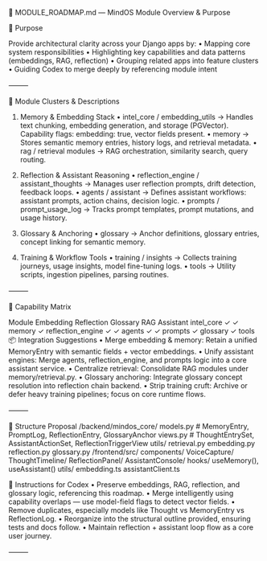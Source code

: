 📘 MODULE_ROADMAP.md — MindOS Module Overview & Purpose

🎯 Purpose

Provide architectural clarity across your Django apps by:
	•	Mapping core system responsibilities
	•	Highlighting key capabilities and data patterns (embeddings, RAG, reflection)
	•	Grouping related apps into feature clusters
	•	Guiding Codex to merge deeply by referencing module intent

⸻

🧩 Module Clusters & Descriptions

1. Memory & Embedding Stack
	•	intel_core / embedding_utils
→ Handles text chunking, embedding generation, and storage (PGVector).
Capability flags: embedding: true, vector fields present.
	•	memory
→ Stores semantic memory entries, history logs, and retrieval metadata.
	•	rag / retrieval modules
→ RAG orchestration, similarity search, query routing.

2. Reflection & Assistant Reasoning
	•	reflection_engine / assistant_thoughts
→ Manages user reflection prompts, drift detection, feedback loops.
	•	agents / assistant
→ Defines assistant workflows: assistant prompts, action chains, decision logic.
	•	prompts / prompt_usage_log
→ Tracks prompt templates, prompt mutations, and usage history.

3. Glossary & Anchoring
	•	glossary
→ Anchor definitions, glossary entries, concept linking for semantic memory.

4. Training & Workflow Tools
	•	training / insights
→ Collects training journeys, usage insights, model fine-tuning logs.
	•	tools
→ Utility scripts, ingestion pipelines, parsing routines.

⸻

🧠 Capability Matrix

Module
Embedding
Reflection
Glossary
RAG
Assistant
intel_core
✓
✓
memory
✓
reflection_engine
✓
✓
agents
✓
✓
prompts
✓
glossary
✓
tools
📦 Integration Suggestions
	•	Merge embedding & memory: Retain a unified MemoryEntry with semantic fields + vector embeddings.
	•	Unify assistant engines: Merge agents, reflection_engine, and prompts logic into a core assistant service.
	•	Centralize retrieval: Consolidate RAG modules under memory/retrieval.py.
	•	Glossary anchoring: Integrate glossary concept resolution into reflection chain backend.
	•	Strip training cruft: Archive or defer heavy training pipelines; focus on core runtime flows.

⸻

🚀 Structure Proposal
/backend/mindos_core/
    models.py        # MemoryEntry, PromptLog, ReflectionEntry, GlossaryAnchor
    views.py         # ThoughtEntrySet, AssistantActionSet, ReflectionTriggerView
    utils/
        retrieval.py
        embedding.py
        reflection.py
        glossary.py
/frontend/src/
    components/
        VoiceCapture/
        ThoughtTimeline/
        ReflectionPanel/
        AssistantConsole/
    hooks/
        useMemory(), useAssistant()
    utils/
        embedding.ts
        assistantClient.ts

📌 Instructions for Codex
	•	Preserve embeddings, RAG, reflection, and glossary logic, referencing this roadmap.
	•	Merge intelligently using capability overlaps — use model-field flags to detect vector fields.
	•	Remove duplicates, especially models like Thought vs MemoryEntry vs ReflectionLog.
	•	Reorganize into the structural outline provided, ensuring tests and docs follow.
	•	Maintain reflection + assistant loop flow as a core user journey.

⸻
